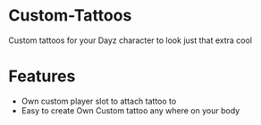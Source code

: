 # Custom-Tattoos
Custom tattoos for your Dayz character to look just that extra cool


# Features
- Own custom player slot to attach tattoo to
- Easy to create Own Custom tattoo any where on your body
  
